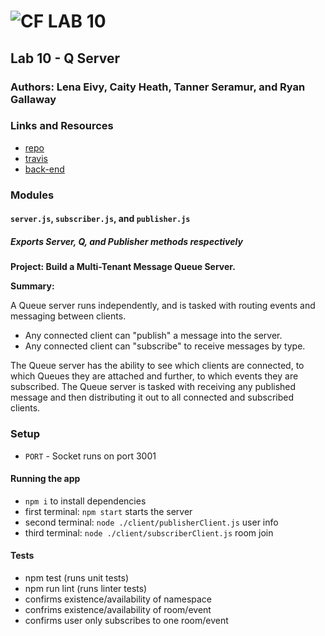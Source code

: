 ![CF](http://i.imgur.com/7v5ASc8.png) LAB 10
=================================================

## Lab 10 - Q Server

### Authors: Lena Eivy, Caity Heath, Tanner Seramur, and Ryan Gallaway

### Links and Resources
* [repo](https://github.com/applena/10-project-q)
* [travis](https://travis-ci.com/applena/10-project-q.svg?branch=master)
* [back-end](https://lab-10-q-server-ei-ch-ts-rg.herokuapp.com)

### Modules
#### `server.js`, `subscriber.js`, and `publisher.js`
##### Exports Server, Q, and Publisher methods respectively  

**Project: Build a Multi-Tenant Message Queue Server.**

**Summary:**
 
 A Queue server runs independently, and is tasked with routing events and messaging between clients. 

- Any connected client can "publish" a message into the server.
- Any connected client can "subscribe" to receive messages by type.

The Queue server has the ability to see which clients are connected,  to which Queues they are attached and further, to which events they are subscribed.  The Queue server is tasked with receiving any published message and then distributing it out to all connected and subscribed clients. 


### Setup
* `PORT` - Socket runs on port 3001

#### Running the app
* `npm i` to install dependencies
* first terminal: `npm start` starts the server
* second terminal: `node ./client/publisherClient.js` user info
* third terminal: `node ./client/subscriberClient.js` room join

#### Tests
* npm test (runs unit tests)
* npm run  lint (runs linter tests)
* confirms existence/availability of namespace 
* confrims existence/availability of room/event
* confirms user only subscribes to one room/event 

